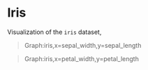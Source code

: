 # Iris

Visualization of the `iris` dataset,

> Graph:iris,x=sepal_width,y=sepal_length

> Graph:iris,x=petal_width,y=petal_length

